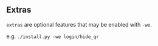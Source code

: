 ## Extras

`extras` are optional features that may be enabled with `-we`.

e.g. `./install.py -we login/hide_qr`
